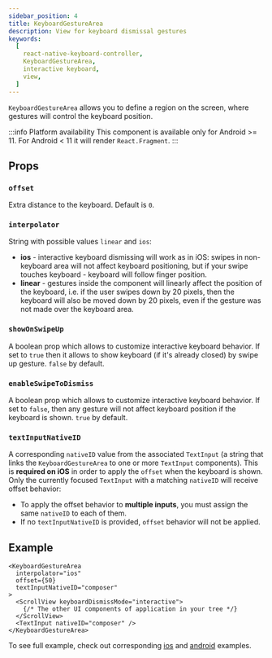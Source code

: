 ```yaml
---
sidebar_position: 4
title: KeyboardGestureArea
description: View for keyboard dismissal gestures
keywords:
  [
    react-native-keyboard-controller,
    KeyboardGestureArea,
    interactive keyboard,
    view,
  ]
---
```


`KeyboardGestureArea` allows you to define a region on the screen, where gestures will control the keyboard position.

:::info Platform availability
This component is available only for Android >= 11. For Android < 11 it will render `React.Fragment`.
:::

## Props

### `offset`

Extra distance to the keyboard. Default is `0`.

### `interpolator` <div className="label android"></div>

String with possible values `linear` and `ios`:

- **ios** - interactive keyboard dismissing will work as in iOS: swipes in non-keyboard area will not affect keyboard positioning, but if your swipe touches keyboard - keyboard will follow finger position.
- **linear** - gestures inside the component will linearly affect the position of the keyboard, i.e. if the user swipes down by 20 pixels, then the keyboard will also be moved down by 20 pixels, even if the gesture was not made over the keyboard area.

### `showOnSwipeUp` <div className="label android"></div>

A boolean prop which allows to customize interactive keyboard behavior. If set to `true` then it allows to show keyboard (if it's already closed) by swipe up gesture. `false` by default.

### `enableSwipeToDismiss` <div className="label android"></div>

A boolean prop which allows to customize interactive keyboard behavior. If set to `false`, then any gesture will not affect keyboard position if the keyboard is shown. `true` by default.

### `textInputNativeID` <div className="label ios"></div>

A corresponding `nativeID` value from the associated `TextInput` (a string that links the `KeyboardGestureArea` to one or more `TextInput` components). This is **required on iOS** in order to apply the `offset` when the keyboard is shown. Only the currently focused `TextInput` with a matching `nativeID` will receive offset behavior:

- To apply the offset behavior to **multiple inputs**, you must assign the same `nativeID` to each of them.
- If no `textInputNativeID` is provided, `offset` behavior will not be applied.

## Example

```tsx
<KeyboardGestureArea
  interpolator="ios"
  offset={50}
  textInputNativeID="composer"
>
  <ScrollView keyboardDismissMode="interactive">
    {/* The other UI components of application in your tree */}
  </ScrollView>
  <TextInput nativeID="composer" />
</KeyboardGestureArea>
```

To see full example, check out corresponding [ios](https://github.com/kirillzyusko/react-native-keyboard-controller/tree/main/example/src/screens/Examples/InteractiveKeyboardIOS/index.tsx) and [android](https://github.com/kirillzyusko/react-native-keyboard-controller/tree/main/example/src/screens/Examples/InteractiveKeyboard/index.tsx) examples.
